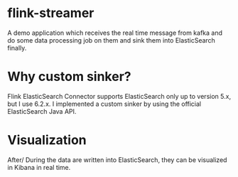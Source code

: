 # flink-streamer
A demo application which receives the real time message from kafka and do some data processing job on them and sink them into ElasticSearch finally.

# Why custom sinker?
Flink ElasticSearch Connector supports ElasticSearch only up to version 5.x, but I use 6.2.x. I implemented a custom sinker by using the official ElasticSearch Java API.

# Visualization
After/ During the data are written into ElasticSearch, they can be visualized in Kibana in real time.  
